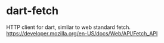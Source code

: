 # dart-fetch
HTTP client for dart, similar to web standard fetch. https://developer.mozilla.org/en-US/docs/Web/API/Fetch_API
